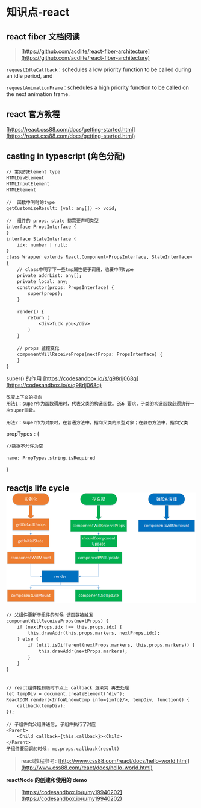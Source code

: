 # 知识点-react

## react fiber 文档阅读

> [https://github.com/acdlite/react-fiber-architecture](https://github.com/acdlite/react-fiber-architecture)

`requestIdleCallback：`schedules a low priority function to be called during an idle period, and

`requestAnimationFrame：`schedules a high priority function to be called on the next animation frame.

## react 官方教程

[https://react.css88.com/docs/getting-started.html](https://react.css88.com/docs/getting-started.html)

## casting in typescript  \(角色分配\)

```text
// 常见的Element type
HTMLDivElement
HTMLInputElement
HTMLElement

//  函数申明时的type
getCustomizeResult: (val: any[]) => void;

//  组件的 props、state 都需要声明类型
interface PropsInterface {
}
interface StateInterface {
    idx: number | null;
}
class Wrapper extends React.Component<PropsInterface, StateInterface> {
    // class申明了下一些tmp属性便于调用，也要申明type
    private addrList: any[];
    private local: any;
    constructor(props: PropsInterface) {
        super(props);
    }

    render() {
        return (
            <div>fuck you</div>
        )
    }

    // props 监控变化
    componentWillReceiveProps(nextProps: PropsInterface) {
    }
}
```

super\(\) 的作用 [https://codesandbox.io/s/q98rlj068q](https://codesandbox.io/s/q98rlj068q)

```text
改变上下文的指向
用法1：super作为函数调用时，代表父类的构造函数。ES6 要求，子类的构造函数必须执行一次super函数。

用法2：super作为对象时，在普通方法中，指向父类的原型对象；在静态方法中，指向父类
```

propTypes : {

```text
//数据不允许为空

name: PropTypes.string.isRequired
```

}

## reactjs life cycle![](assets/download%20%281%29.png)

```text
// 父组件更新子组件的时候 该函数被触发
componentWillReceiveProps(nextProps) {
    if (nextProps.idx !== this.props.idx) {
        this.drawAddr(this.props.markers, nextProps.idx);
    } else {
        if (util.isDifferent(nextProps.markers, this.props.markers)) {
            this.drawAddr(nextProps.markers);
        }
    }
}


// react组件挂到临时节点上 callback 渲染完 再去处理
let tempDiv = document.createElement('div');
ReactDOM.render(<InfoWindowComp info={info}/>, tempDiv, function() {
    callback(tempDiv);
});

// 子组件向父组件通信, 子组件执行了对应
<Parent>
    <Child callback={this.callback}><Child>
</Parent>
子组件要回调的时候: me.props.callback(result)
```

> react教程参考: [http://www.css88.com/react/docs/hello-world.html](http://www.css88.com/react/docs/hello-world.html)

**reactNode 的创建和使用的 demo**

> [https://codesandbox.io/u/my19940202](https://codesandbox.io/u/my19940202)

